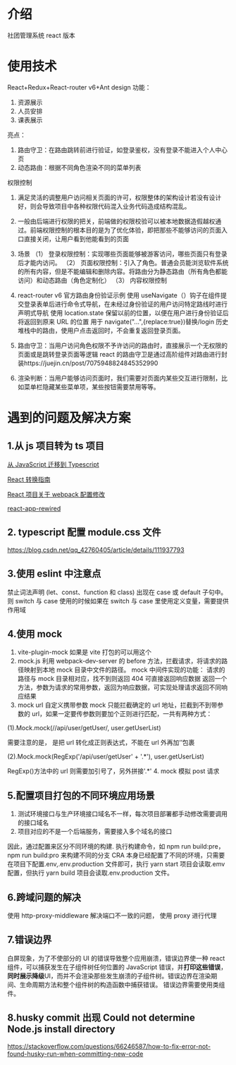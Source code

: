 # 介绍

社团管理系统 react 版本

# 使用技术

React+Redux+React-router v6+Ant design
功能：

1. 资源展示
2. 人员安排
3. 课表展示

亮点：

1. 路由守卫：在路由跳转前进行验证，如登录鉴权，没有登录不能进入个人中心页
2. 动态路由：根据不同角色渲染不同的菜单列表

权限控制

1. 满足灵活的调整用户访问相关页面的许可，权限整体的架构设计若没有设计好，则会导致项目中各种权限代码混入业务代码造成结构混乱。
2. 一般由后端进行权限的把关，前端做的权限校验可以被本地数据造假越权通过。前端权限控制的根本目的是为了优化体验，即把那些不能够访问的页面入口直接关闭，让用户看到他能看到的页面
3. 场景
   （1） 登录权限控制：实现哪些页面能够被游客访问，哪些页面只有登录后才能内访问。
   （2） 页面权限控制：引入了角色。普通会员能浏览软件系统的所有内容，但是不能编辑和删除内容。将路由分为静态路由（所有角色都能访问）和动态路由（角色定制化）
   （3） 内容权限控制
4. react-router v6 官方路由身份验证示例
   使用 useNavigate（）钩子在组件提交登录表单后进行命令式导航，在未经过身份验证的用户访问特定路线时进行声明式导航
   使用 location.state 保留以前的位置，以便在用户进行身份验证后将返回到原来 URL 的位置
   用于 navigate("...",{replace:true})替换/login 历史堆栈中的路由，使用户点击返回时，不会重复返回登录页面。

5. 路由守卫：当用户访问角色权限不予许访问的路由时，直接展示一个无权限的页面或是跳转登录页面等逻辑
   react 的路由守卫是通过高阶组件对路由进行封装https://juejin.cn/post/7075948824845352990
6. 渲染判断：当用户能够访问页面时，我们需要对页面内某些交互进行限制，比如菜单栏隐藏某些菜单项，某些按钮需要禁用等等。

# 遇到的问题及解决方案

## 1.从 js 项目转为 ts 项目

[从 JavaScript 迁移到 Typescript](https://typescript.bootcss.com/tutorials/migrating-from-javascript.html)

[React 转换指南](https://github.com/Microsoft/TypeScript-React-Conversion-Guide#typescript-react-conversion-guide)

[React 项目关于 webpack 配置修改](https://juejin.cn/post/6974572885763424270)

[react-app-rewired](https://github.com/timarney/react-app-rewired#readme)

## 2. typescript 配置 module.css 文件

https://blog.csdn.net/qq_42760405/article/details/111937793

## 3.使用 eslint 中注意点

禁止词法声明 (let、const、function 和 class) 出现在 case 或 default 子句中。则 switch 与 case 使用的时候如果在 switch 与 case 里使用定义变量，需要提供作用域

## 4.使用 mock

1. vite-plugin-mock 如果是 vite 打包的可以用这个
2. mock.js
   利用 webpack-dev-server 的 before 方法，拦截请求，将请求的路径映射到本地 mock 目录中文件的路径。
   mock 中间件实现的功能：
   请求的路径与 mock 目录相对应，找不到则返回 404
   可直接返回响应数据
   返回一个方法，参数为请求的常用参数，返回为响应数据，可实现处理请求返回不同响应结果
3. mock url 自定义携带参数
   mock 只能拦截确定的 url 地址，拦截到不到带参数的 url，如果一定要传参数则要加个正则进行匹配，一共有两种方式：

(1).Mock.mock(/\/api\/user\/getUser/, user.getUserList)

需要注意的是， 是把 url 转化成正则表达式，不能在 url 外再加‘’包裹

(2).Mock.mock(RegExp('/api/user/getUser' + '.\*'), user.getUserList)

RegExp()方法中的 url 则需要加引号了，另外拼接'.\*' 4. mock 模拟 post 请求

## 5.配置项目打包的不同环境应用场景

1. 测试环境接口与生产环境接口域名不一样，每次项目部署都手动修改需要调用的接口域名
2. 项目对应的不是一个后端服务，需要接入多个域名的接口

因此，通过配置来区分不同环境的构建.
执行构建命令，如 npm run build:pre，npm run build:pro 来构建不同的分支
CRA 本身已经配置了不同的环境，只需要在项目下配置.env,.env.production 文件即可，执行 yarn start 项目会读取.emv 配置，但执行 yarn build 项目会读取.env.production 文件。

## 6.跨域问题的解决

使用 http-proxy-middleware 解决端口不一致的问题，
使用 proxy 进行代理

## 7.错误边界

白屏现象，为了不使部分的 UI 的错误导致整个应用崩溃，错误边界使一种 react 组件，可以捕获发生在子组件树任何位置的 JavaScript 错误，并**打印这些错误**，**同时展示降级**UI，而并不会渲染那些发生崩溃的子组件树。错误边界在渲染期间、生命周期方法和整个组件树的构造函数中捕获错误。
错误边界需要使用类组件。

## 8.husky commit 出现 Could not determine Node.js install directory

https://stackoverflow.com/questions/66246587/how-to-fix-error-not-found-husky-run-when-committing-new-code

